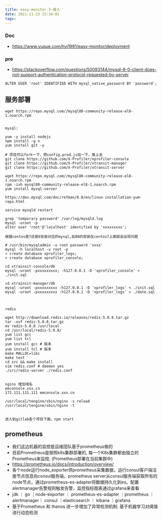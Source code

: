 ```yaml
---
title: easy-monitor-3-接入
date: 2021-11-23 15:34:01
tags:
---
```

### Doc
- https://www.yuque.com/hyj1991/easy-monitor/deployment



### pre
- https://stackoverflow.com/questions/50093144/mysql-8-0-client-does-not-support-authentication-protocol-requested-by-server
```
ALTER USER 'root' IDENTIFIED WITH mysql_native_password BY 'password';
```


## 服务部署
```
wget https://repo.mysql.com//mysql80-community-release-el8-1.noarch.rpm


mysql:

yum -y install nodejs
npm install -g n
yum install git -y

# 项目可以fork一下，把config.prod.js加一下，推上去
git clone https://github.com/X-Profiler/xprofiler-console
git clone https://github.com/X-Profiler/xtransit-manager
git clone https://github.com/X-Profiler/xtransit-server

wget https://repo.mysql.com//mysql80-community-release-el8-1.noarch.rpm
rpm -ivh mysql80-community-release-el8-1.noarch.rpm
yum install mysql-server

https://dev.mysql.com/doc/refman/8.0/en/linux-installation-yum-repo.html

service mysqld restart

grep 'temporary password' /var/log/mysqld.log
mysql -uroot -p
alter user 'root'@'localhost' identified by 'xxxxxxxxx';

根据centos是7还是8安装对应的mysql,如80的安装在centos7上面就会出现问题

# /usr/bin/mysqladmin -u root password 'xxxx'
mysql -h localhost -u root -p
> create database xprofiler_logs;
> create database xprofiler_console;

cd xtrainsit-console/db
mysql -uroot -pxxxxxxxxx; -h127.0.0.1 -D 'xprofiler_console' < ./init.sql

cd xtrainsit-manager/db
mysql -uroot -pxxxxxxxxx -h127.0.0.1 -D 'xprofiler_logs' < ./init.sql
mysql -uroot -pxxxxxxxxx -h127.0.0.1 -D 'xprofiler_logs' < ./date.sql



redis

wget http://download.redis.io/releases/redis-5.0.8.tar.gz
tar -xvf redis-5.0.8.tar.gz
mv redis-5.0.8 /usr/local
cd /usr/local/redis-5.0.8/
yum list gcc
yum list tcl
yum install gcc # 版本
yum install tcl # 版本
make MALLOC=libc
make test
cd src && make install
vim redis.conf # daemon yes
./src/redis-server ./redis.conf


nginx 增加域名
emconsole.xxx.cn
172.111.111.111 emconsole.xxx.cn

/usr/local/tengine/sbin/nginx -s reload
/usr/local/tengine/sbin/nginx -t 


进入到gitlab各个项目下面，npm start

```

## prometheus
- 我们这边机器的监控是运维团队基于prometheus做的
- 目前Prometheus是按照k8s集群部署的, 每一个K8s集群都由独立的Prometheus来监控, (Prometheus部署在当前集群中)
- https://prometheus.io/docs/introduction/overview/
- 各个node运行node_exporter供prometheus采集数据，运行consul客户端注册节点信息向consul服务端，prometheus server从consul服务端获取所有的node节点，通过prometheus-es-adapter将数据持久化到es。配置alertmanager告警规则触发告警，监控指标图表通过grafana来查看
- jdk	｜ go ｜node-exporter ｜ prometheus-es-adapter	｜prometheus ｜ alertmanager｜ consul ｜elasticsearch ｜ kibana ｜grafana	
- 基于Prometheus 和 thanos 进一步增加了异常检测机制.  基于机器学习对阈值进行动态检测